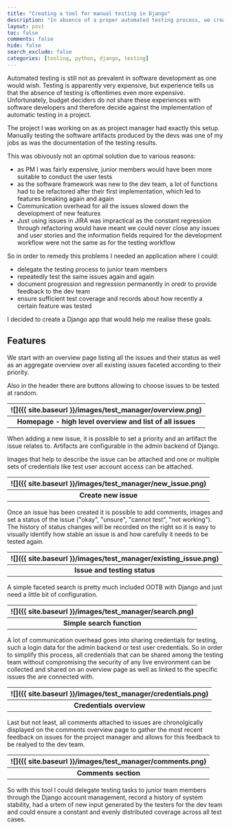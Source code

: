 ```yaml
---
title: "Creating a tool for manual testing in Django"
description: "In absence of a proper automated testing process, we create a Django app to scale out testing to manual testers."
layout: post
toc: false
comments: false
hide: false
search_exclude: false
categories: [tooling, python, django, testing]
---
```


Automated testing is still not as prevalent in software development as one would wish. Testing is apparently very expensive, but experience tells us that the absence of testing is oftentimes even more expensive. Unfortunately, budget deciders do not share these experiences with software developers and therefore decide against the implementation of automatic testing in a project. 

The project I was working on as as project manager had exactly this setup. Manually testing the software artifacts produced by the devs was one of my jobs as was the documentation of the testing results.

This was obivously not an optimal solution due to various reasons:

- as PM I was fairly expensive, junior members would have been more suitable to conduct the user tests
- as the software framework was new to the dev team, a lot of functions had to be refactored after their first implementation, which led to features breaking again and again
- Communication overhead for all the issues slowed down the development of new features
- Just using issues in JIRA was impractical as the constant regression through refactoring would have meant we could never close any issues and user stories and the information fields required for the development workflow were not the same as for the testing workflow

So in order to remedy this problems I needed an application where I could:

- delegate the testing process to junior team members
- repeatedly test the same issues again and again
- document progression and regression permanently in oredr to provide feedback to the dev team
- ensure sufficient test coverage and records about how recently a certain feature was tested

I decided to create a Django app that would help me realise these goals.


## Features

We start with an overview page listing all the issues and their status as well as an aggregate overview over all existing issues faceted according to their priority.

Also in the header there are buttons allowing to choose issues to be tested at random.

| ![]({{ site.baseurl }}/images/test_manager/overview.png) | 
|:--:| 
|**Homepage - high level overview and list of all issues**|

When adding a new issue, it is possible to set a priority and an artifact the issue relates to. Artifacts are configurable in the admin backend of Django.

Images that help to describe the issue can be attached and one or multiple sets of credentials like test user account access can be attached.

| ![]({{ site.baseurl }}/images/test_manager/new_issue.png) | 
|:--:| 
|**Create new issue**|

Once an issue has been created it is possible to add comments, images and set a status of the issue ("okay", "unsure", "cannot test", "not working"). The history of status changes will be recorded on the right so it is easy to visually identify how stable an issue is and how carefully it needs to be tested again.

| ![]({{ site.baseurl }}/images/test_manager/existing_issue.png) | 
|:--:| 
|**Issue and testing status**|

A simple faceted search is pretty much included OOTB with Django and just need a little bit of configuration.


| ![]({{ site.baseurl }}/images/test_manager/search.png) | 
|:--:| 
|**Simple search function**|

A lot of communication overhead goes into sharing credentials for testing, such a login data for the admin backend or test user credentials. So in order to simplify this process, all credentials that can be shared among the testing team without compromising the security of any live environment can be collected and shared on an overview page as well as linked to the specific issues the are connected with. 

| ![]({{ site.baseurl }}/images/test_manager/credentials.png) | 
|:--:| 
|**Credentials overview**|

Last but not least, all comments attached to issues are chronolgically displayed on the comments overview page to gather the most recent feedback on issues for the project manager and allows for this feedback to be realyed to the dev team.

| ![]({{ site.baseurl }}/images/test_manager/comments.png) | 
|:--:| 
|**Comments section**|

So with this tool I could delegate testing tasks to junior team members through the Django account management, record a history of system stability, had a srtem of new input generated by the testers for the dev team and could ensure a constant and evenly distributed coverage across all test cases. 